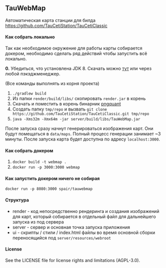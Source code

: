 ## TauWebMap
Автоматическая карта станции для билда https://github.com/TauCetiStation/TauCetiClassic

#### Как собрать локально
Так как необходимое окружение для работы карты собирается докером, необходимо сделать ряд действий чтобы запустить всё локально.

**0.** Убедиться, что установлена JDK 8. Скачать можно [тут](https://www.oracle.com/technetwork/java/javase/downloads/jdk8-downloads-2133151.html) или через любой пэкэджменеджер.

(Все команды выполнять из корня проекта)
1. `./gradlew build`
2. Из папки `render/build/libs/` скопировать `render.jar` в корень
3. Скачать и поместить в корень бинарник [pngquant](https://pngquant.org/)
4. Создать папку `tmp/repo` и вызвать `git clone https://github.com/TauCetiStation/TauCetiClassic.git tmp/repo`
5. `java -Xms32m -Xmx64m -jar server/build/libs/TauWebMap.jar`

После запуска сразу начнут генерироваться изображения карт. Они будут помещаться в `data/maps`. Полный процесс генерации занимает ~3 минуты.
После запуска карта будет доступна по адресу `localhost:3000`.

#### Как собрать докером
1. `docker build -t webmap .`
2. `docker run -p 3000:3000 webmap`

#### Как запустить докером ничего не собирая
`docker run -p 8080:3000 spair/tauwebmap`

#### Структура
* render - код непосредственно рендеринга и создания изображений для карт, который собирается в отдельный файл для дальнейшего запуска из под сервера
* server - сервер и основная точка запуска приложения
* ui - скрипты / стили / index.html файлы во время основной сборки переносящийся под `server/resources/webroot`

#### License
See the LICENSE file for license rights and limitations (AGPL-3.0).